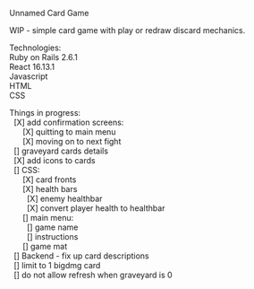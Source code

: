 Unnamed Card Game

WIP - simple card game with play or redraw discard mechanics.

Technologies:  
Ruby on Rails 2.6.1  
React 16.13.1  
Javascript  
HTML  
CSS  

Things in progress:  
&nbsp;&nbsp;[X] add confirmation screens:  
&nbsp;&nbsp;&nbsp;&nbsp;&nbsp;&nbsp;[X] quitting to main menu   
&nbsp;&nbsp;&nbsp;&nbsp;&nbsp;&nbsp;[X] moving on to next fight  
&nbsp;&nbsp;[] graveyard cards details  
&nbsp;&nbsp;[X] add icons to cards  
&nbsp;&nbsp;[] CSS:  
&nbsp;&nbsp;&nbsp;&nbsp;&nbsp;&nbsp;[X] card fronts   
&nbsp;&nbsp;&nbsp;&nbsp;&nbsp;&nbsp;[X] health bars   
&nbsp;&nbsp;&nbsp;&nbsp;&nbsp;&nbsp;&nbsp;&nbsp;[X] enemy healthbar   
&nbsp;&nbsp;&nbsp;&nbsp;&nbsp;&nbsp;&nbsp;&nbsp;[X] convert player health to healthbar   
&nbsp;&nbsp;&nbsp;&nbsp;&nbsp;&nbsp;[] main menu:    
&nbsp;&nbsp;&nbsp;&nbsp;&nbsp;&nbsp;&nbsp;&nbsp;[] game name    
&nbsp;&nbsp;&nbsp;&nbsp;&nbsp;&nbsp;&nbsp;&nbsp;[] instructions    
&nbsp;&nbsp;&nbsp;&nbsp;&nbsp;&nbsp;[] game mat   
&nbsp;&nbsp;[] Backend - fix up card descriptions     
&nbsp;&nbsp;[] limit to 1 bigdmg card    
&nbsp;&nbsp;[] do not allow refresh when graveyard is 0
